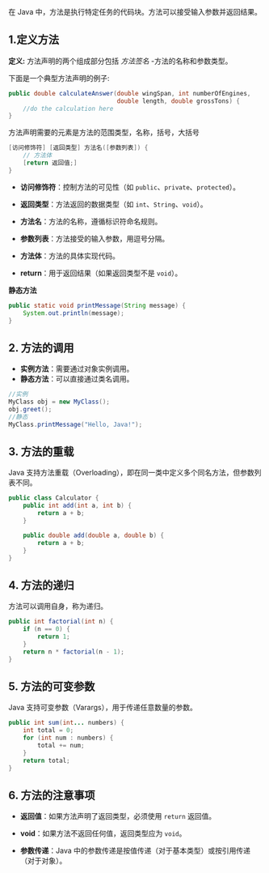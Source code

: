 在 Java 中，方法是执行特定任务的代码块。方法可以接受输入参数并返回结果。
## **1.定义方法**

**定义:** 方法声明的两个组成部分包括 _方法签名_ -方法的名称和参数类型。

下面是一个典型方法声明的例子:
```java
public double calculateAnswer(double wingSpan, int numberOfEngines,
                              double length, double grossTons) {
    //do the calculation here
}
```

方法声明需要的元素是方法的范围类型，名称，括号，大括号
```java
[访问修饰符] [返回类型] 方法名([参数列表]) {
    // 方法体
    [return 返回值;]
}
```

- **访问修饰符**：控制方法的可见性（如 `public`、`private`、`protected`）。
    
- **返回类型**：方法返回的数据类型（如 `int`、`String`、`void`）。
    
- **方法名**：方法的名称，遵循标识符命名规则。
    
- **参数列表**：方法接受的输入参数，用逗号分隔。
    
- **方法体**：方法的具体实现代码。
    
- **return**：用于返回结果（如果返回类型不是 `void`）。

**静态方法**

```java
public static void printMessage(String message) {
    System.out.println(message);
}
```
## **2. 方法的调用**

- **实例方法**：需要通过对象实例调用。
- **静态方法**：可以直接通过类名调用。
```java
//实例
MyClass obj = new MyClass();
obj.greet();
//静态
MyClass.printMessage("Hello, Java!");
```
## **3. 方法的重载**

Java 支持方法重载（Overloading），即在同一类中定义多个同名方法，但参数列表不同。

```java
public class Calculator {
    public int add(int a, int b) {
        return a + b;
    }

    public double add(double a, double b) {
        return a + b;
    }
}
```
## **4. 方法的递归**

方法可以调用自身，称为递归。
```java
public int factorial(int n) {
    if (n == 0) {
        return 1;
    }
    return n * factorial(n - 1);
}
```
## **5. 方法的可变参数**

Java 支持可变参数（Varargs），用于传递任意数量的参数。
```java
public int sum(int... numbers) {
    int total = 0;
    for (int num : numbers) {
        total += num;
    }
    return total;
}
```

## **6. 方法的注意事项**

- **返回值**：如果方法声明了返回类型，必须使用 `return` 返回值。
    
- **void**：如果方法不返回任何值，返回类型应为 `void`。
    
- **参数传递**：Java 中的参数传递是按值传递（对于基本类型）或按引用传递（对于对象）。
